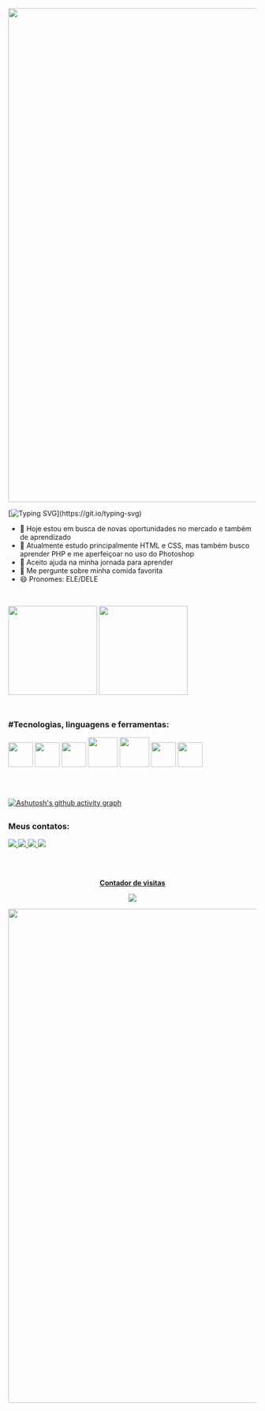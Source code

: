 <img width=1000 src = 'https://capsule-render.vercel.app/api?type=waving&height=250&color=0:0194DD,100:050F2C&text=Seja%20bem%20vindo!&section=header&reversal=false&textBg=false&fontColor=ffffff&animation=twinkling&descAlign=84&descAlignY=86'>

[![Typing SVG](https://readme-typing-svg.demolab.com?font=Comic+Sans&weight=500&size=30&pause=1000&color=0194DD&center=true&vCenter=true&random=false&width=1000&lines=Ol%C3%A1%2C+eu+sou+Ismael+Pereira!)](https://git.io/typing-svg)

- 🔭 Hoje estou em busca de novas oportunidades no mercado e também de aprendizado
- 🌱 Atualmente estudo principalmente HTML e CSS, mas também busco aprender PHP e me aperfeiçoar no uso do Photoshop
- 🤔 Aceito ajuda na minha jornada para aprender
- 💬 Me pergunte sobre minha comida favorita
- 😄 Pronomes: ELE/DELE

##
<br>
 <div width=1000>
   <img  height="180em" src="https://github-readme-stats.vercel.app/api?username=ismapereira&show_icons=true&theme=transparent&hide_border=false&title_color=0194DD&icon_color=0194DD&text_color=ffffff">
   <img height="180em" src="https://github-readme-stats.vercel.app/api/top-langs/?username=ismapereira&layout=compact&theme=transparent&hide_border=false&title_color=0194DD&text_color=ffffff">
 </div>

<br>

##


### #Tecnologias, linguagens e ferramentas:
<div>
  <img height="50em" src="https://cdn.jsdelivr.net/gh/devicons/devicon@latest/icons/html5/html5-original.svg" />
  <img height="50em" src="https://cdn.jsdelivr.net/gh/devicons/devicon@latest/icons/css3/css3-original.svg" />
  <img height="50em" src="https://cdn.jsdelivr.net/gh/devicons/devicon@latest/icons/javascript/javascript-original.svg" />
  <img height="60em" src="https://cdn.jsdelivr.net/gh/devicons/devicon@latest/icons/php/php-original.svg" />
  <img height="60em" src="https://cdn.jsdelivr.net/gh/devicons/devicon@latest/icons/mysql/mysql-original-wordmark.svg" />
  <img height="50em" src="https://cdn.jsdelivr.net/gh/devicons/devicon@latest/icons/photoshop/photoshop-original.svg" />
  <img height="50em" src="https://cdn.jsdelivr.net/gh/devicons/devicon@latest/icons/vscode/vscode-original.svg" />
 
</div>      
 
##
<br>

[![Ashutosh's github activity graph](https://github-readme-activity-graph.vercel.app/graph?username=ismapereira&theme=react-dark&radius=10&color=ffffff&line=0194DD)](https://github.com/ashutosh00710/github-readme-activity-graph)

##
### Meus contatos:

<div>
 <a href="mailto:ismaelpf15@gmail.com"><img src="https://img.shields.io/badge/Gmail-D14836?style=for-the-badge&logo=gmail&logoColor=white"> 
 <a href="https://www.instagram.com/_ismapereira/"><img src="https://img.shields.io/badge/Instagram-E4405F?style=for-the-badge&logo=instagram&logoColor=white"> 
 <a href="https://www.linkedin.com/in/ismael-pereira-feitosa-ba2aa91a9/"><img src="https://img.shields.io/badge/LinkedIn-0077B5?style=for-the-badge&logo=linkedin&logoColor=white"> 
 <a href="https://wa.me/5575991129432?text=Ol%C3%A1,%20eu%20gostaria%20de%20contratar%20os%20servi%C3%A7os%20de%20Front-End"><img src="https://img.shields.io/badge/WhatsApp-25D366?style=for-the-badge&logo=whatsapp&logoColor=white"> 
</div>

##
<div align="center">
 <br><p align="center"><b>Contador de visitas</b></p>
 <img align="center" src="https://profile-counter.glitch.me/ismapereira/count.svg"></p>
</div>
 
 
<img width=1000 src = 'https://capsule-render.vercel.app/api?type=waving&height=250&color=0:050F2C,100:0194DD&section=footer&reversal=false&textBg=false&fontColor=ffffff&animation=twinkling&descAlign=84&descAlignY=86'>
